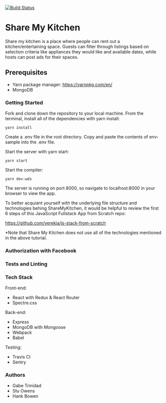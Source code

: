 [![Build Status](https://travis-ci.org/gabesangels/sharemykitchen.svg?branch=master)](https://travis-ci.org/gabesangels/sharemykitchen)

# Share My Kitchen

Share my kitchen is a place where people can rent out a kitchen/entertaining
space. Guests can filter through listings based on selection criteria like
appliances they would like and available dates, while hosts can post ads
for their spaces.

## Prerequisites 

- Yarn package manager: https://yarnpkg.com/en/
- MongoDB


### Getting Started

Fork and clone down the repository to your local machine. 
From the terminal, install all of the dependencies with yarn install:

```
yarn install
```
Create a .env file in the root directory. Copy and paste the contents of env-sample into the .env file. 

Start the server with yarn start:

```
yarn start
```
Start the compiler:

```
yarn dev:wds
```
The server is running on port 8000, so navigate to localhost:8000
in your browser to view the app.

To better acquiant yourself with the underlying file structure and technologies
behing ShareMyKitchen, it would be helpful to review the first 6 steps of this
JavaScript Fullstack App from Scratch repo:

https://github.com/verekia/js-stack-from-scratch

*Note that Share My Kitchen does not use all of the technologies mentioned in
the above tutorial. 

### Authorization with Facebook

### Tests and Linting

### Tech Stack

Front-end:
- React with Redux & React Router
- Spectre.css 

Back-end:
- Express
- MongoDB with Mongoose
- Webpack
- Babel

Testing:
- Travis CI
- Sentry

### Authors

- Gabe Trinidad
- Stu Owens
- Hank Bowen
